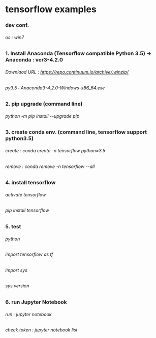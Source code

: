# tensorflow examples

### dev conf.
###### os : win7

### 1. Install Anaconda (Tensorflow compatible Python 3.5) → Anaconda : ver3-4.2.0
###### Downlaod URL : https://repo.continuum.io/archive/.winzip/
###### py3.5 : Anaconda3-4.2.0-Windows-x86_64.exe

### 2. pip upgrade (command line) 
###### python -m pip install --upgrade pip

### 3. create conda env. (command line, tensorflow support python3.5)
###### create : conda create -n tensorflow python=3.5  
###### remove : conda remove -n tensorflow --all

### 4. install tensorflow
###### activate tensorflow
###### pip install tensorflow 

### 5. test 
###### python
###### import tensorflow as tf
###### import sys
###### sys.version

### 6. run Jupyter Notebook
###### run : jupyter notebook 
###### check token : jupyter notebook list



